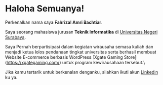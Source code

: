 # Haloha Semuanya! 

Perkenalkan nama saya **Fahrizal Amri Bachtiar**.

Saya seorang mahasiswa jurusan **Teknik Informatika** di [Universitas Negeri Surabaya](https://www.unesa.ac.id/).

Saya Pernah berpartisipasi dalam kegiatan wirausaha semasa kuliah dan menjadi ketua lolos pendanaan tingkat universitas serta berhasil membuat Website E-commerce berbasis WordPress [Xgate Gaming Store] (https://xgategaming.com/) untuk program kewirausahaan tersebut.\

Jika kamu tertarik untuk berkenalan denganku, silahkan ikuti akun [Linkedin](www.linkedin.com/in/fahrizal-amri-bachtiar-955647242/) ku ya.
